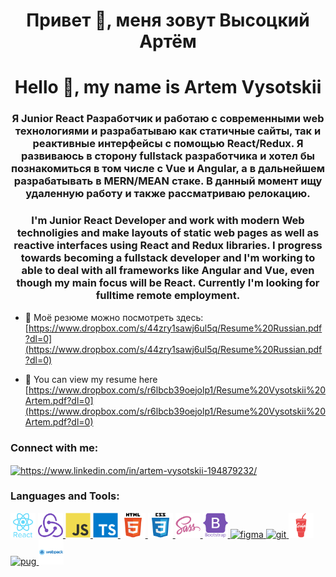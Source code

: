 <h1 align="center">Привет 👋, меня зовут Высоцкий Артём</h1>
<h1 align="center">Hello 👋, my name is Artem Vysotskii</h1>

<h3 align="center">Я Junior React Разработчик и работаю с современными web технологиями и разрабатываю как статичные сайты, так и реактивные интерфейсы с помощью React/Redux. Я развиваюсь в сторону fullstack разработчика и хотел бы познакомиться в том числе с Vue и Angular, а в дальнейшем разрабатывать в MERN/MEAN стаке. В данный момент ищу удаленную работу и также рассматриваю релокацию.</h3>

<h3 align="center">I'm Junior React Developer and work with modern Web technoligies and make layouts of static web pages as well as reactive interfaces using React and Redux libraries. I progress towards becoming a fullstack developer and I'm working to able to deal with all frameworks like Angular and Vue, even though my main focus will be React. Currently I'm looking for fulltime remote employment.</h3>

- 📄 Моё резюме можно посмотреть здесь: [https://www.dropbox.com/s/44zry1sawj6ul5q/Resume%20Russian.pdf?dl=0](https://www.dropbox.com/s/44zry1sawj6ul5q/Resume%20Russian.pdf?dl=0)

- 📄 You can view my resume here [https://www.dropbox.com/s/r6lbcb39oejolp1/Resume%20Vysotskii%20Artem.pdf?dl=0](https://www.dropbox.com/s/r6lbcb39oejolp1/Resume%20Vysotskii%20Artem.pdf?dl=0)

<h3 align="left">Connect with me:</h3>
<p align="left">
<a href="https://linkedin.com/in/https://www.linkedin.com/in/artem-vysotskii-194879232/" target="blank"><img align="center" src="https://raw.githubusercontent.com/rahuldkjain/github-profile-readme-generator/master/src/images/icons/Social/linked-in-alt.svg" alt="https://www.linkedin.com/in/artem-vysotskii-194879232/" height="30" width="40" /></a>
</p>

<h3 align="left">Languages and Tools:</h3>
<p align="left"> <img src="https://raw.githubusercontent.com/devicons/devicon/master/icons/react/react-original-wordmark.svg" alt="react" width="40" height="40"/> </a> <a href="https://redux.js.org" target="_blank" rel="noreferrer"> <img src="https://raw.githubusercontent.com/devicons/devicon/master/icons/redux/redux-original.svg" alt="redux" width="40" height="40"/> <a href="https://developer.mozilla.org/en-US/docs/Web/JavaScript" target="_blank" rel="noreferrer"> <img src="https://raw.githubusercontent.com/devicons/devicon/master/icons/javascript/javascript-original.svg" alt="javascript" width="40" height="40"/> </a> <a href="https://www.typescriptlang.org/" target="_blank" rel="noreferrer"> <img src="https://raw.githubusercontent.com/devicons/devicon/master/icons/typescript/typescript-original.svg" alt="typescript" width="40" height="40"/> </a> <a href="https://www.w3.org/html/" target="_blank" rel="noreferrer"> <img src="https://raw.githubusercontent.com/devicons/devicon/master/icons/html5/html5-original-wordmark.svg" alt="html5" width="40" height="40"/> </a> <a href="https://www.w3schools.com/css/" target="_blank" rel="noreferrer"> <img src="https://raw.githubusercontent.com/devicons/devicon/master/icons/css3/css3-original-wordmark.svg" alt="css3" width="40" height="40"/> </a> <a href="https://sass-lang.com" target="_blank" rel="noreferrer"> <img src="https://raw.githubusercontent.com/devicons/devicon/master/icons/sass/sass-original.svg" alt="sass" width="40" height="40"/> </a> </a> <a href="https://getbootstrap.com" target="_blank" rel="noreferrer"> <img src="https://raw.githubusercontent.com/devicons/devicon/master/icons/bootstrap/bootstrap-plain-wordmark.svg" alt="bootstrap" width="40" height="40"/> </a>  <a href="https://www.figma.com/" target="_blank" rel="noreferrer"> <img src="https://www.vectorlogo.zone/logos/figma/figma-icon.svg" alt="figma" width="40" height="40"/> </a> <a href="https://git-scm.com/" target="_blank" rel="noreferrer"> <img src="https://www.vectorlogo.zone/logos/git-scm/git-scm-icon.svg" alt="git" width="40" height="40"/> </a> <a href="https://gulpjs.com" target="_blank" rel="noreferrer"> <img src="https://raw.githubusercontent.com/devicons/devicon/master/icons/gulp/gulp-plain.svg" alt="gulp" width="40" height="40"/> </a>  <a href="https://pugjs.org" target="_blank" rel="noreferrer"> <img src="https://cdn.worldvectorlogo.com/logos/pug.svg" alt="pug" width="40" height="40"/> </a> <a href="https://reactjs.org/" target="_blank" rel="noreferrer"> <a href="https://webpack.js.org" target="_blank" rel="noreferrer"> <img src="https://raw.githubusercontent.com/devicons/devicon/d00d0969292a6569d45b06d3f350f463a0107b0d/icons/webpack/webpack-original-wordmark.svg" alt="webpack" width="40" height="40"/> </a> </p>
